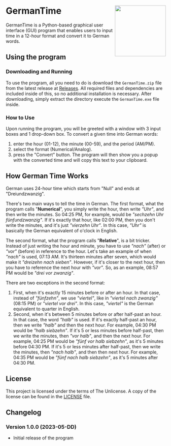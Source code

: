 # GermanTime [<img style="float: right;" src="https://i.postimg.cc/k4LQt1CH/German-Time.png" width="160">](https://postimg.cc/bDHD7Rs0)

GermanTime is a Python-based graphical user interface (GUI) program that enables users to input time in a 12-hour format and convert it to German words.

## Using the program

### Downloading and Running

To use the program, all you need to do is download the `GermanTime.zip` file from the latest release at [Releases](https://github.com/Ali246801232/GermanTime/releases). All required files and dependencies are included inside of this, so no additional installation is necessary. After downloading, simply extract the directory execute the `GermanTime.exe` file inside.

### How to Use

Upon running the program, you will be greeted with a window with 3 input boxes and 1 drop-down box. To convert a given time into German words:
1. enter the hour (01-12), the minute (00-59), and the period (AM/PM).
2. select the format (Numerical/Analog). 
3. press the "Convert" button.
The program will then show you a popup with the converted time and will copy this text to your clipboard.

## How German Time Works

German uses 24-hour time which starts from "Null" and ends at "Dreiundzwanzig".

There's two main ways to tell the time in German. The first format, what the program calls "**Numerical**", you simply write the hour, then write *"Uhr"*, and then write the minutes. So 04:25 PM, for example, would be *"sechzehn Uhr fünfundzwanzig"*. If it's exactly that hour, like 02:00 PM, then you don't write the minutes, and it's just *"vierzehn Uhr"*. In this case, *"Uhr"* is basically the German equivalent of o'clock in English.

The second format, what the program calls "**Relative**", is a bit tricker. Instead of just writing the hour and minute, you have to use *"nach"* (after) or *"vor"* (before) in reference to the hour. Let's take an example of when *"nach"* is used, 07:13 AM. It's thirteen minutes after seven, which would make it *"dreizehn nach sieben"*. However, if it's closer to the next hour, then you have to reference the next hour with *"vor"*. So, as an example, 08:57 PM would be *"drei vor zwanzig"*.

There are two exceptions in the second format:
1. First, when it's exactly 15 minutes before or after an hour. In that case, instead of *"fünfzehn"*, we use *"viertel"*, like in *"viertel nach zwanzig"* (08:15 PM) or *"viertel vor drei"*. In this case, *"viertel"* is the German equivalent to quarter in English.
2. Second, when it's between 5 minutes before or after half-past an hour. In that case, the word *"halb"* is used. If it's exactly half-past an hour, then we write *"halb"* and then the next hour. For example, 04:30 PM would be *"halb siebzehn"*. If it's 5 or less minutes before half-past, then we write the minutes, then *"vor halb"*, and then the next hour. For example, 04:25 PM would be *"fünf vor halb siebzehn"*, as it's 5 minutes before 04:30 PM. If it's 5 or less minutes after half-past, then we write the minutes, then *"nach halb"*, and then then next hour. For example, 04:35 PM would be *"fünf nach halb siebzehn"*, as it's 5 minutes after 04:30 PM.

## License

This project is licensed under the terms of The Unlicense. A copy of the license can be found in the [LICENSE](LICENSE) file.

## Changelog

### Version 1.0.0 (2023-05-DD)

- Initial release of the program
